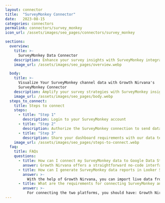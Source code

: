 ```yaml
---
layout: connector
title:  "SurveyMonkey Connector"
date:   2023-08-15
categories: connectors
permalink: connectors/survey_monkey
icon_url: /assets/images/seo_pages/connectors/survey_monkey

sections:
  overview:
    title: >-
      SurveyMonkey Data Connector
    description: Enhance your survey insights with SurveyMonkey integration. Seamlessly merge survey data from SurveyMonkey with Looker Studio's analytical capabilities, unlocking insights that shape survey strategies, respondent engagement, and operational excellence.
    image_url: /assets/images/seo_pages/overview.webp

  body:
    title: >-
      Visualize Your SurveyMonkey channel data with Growth Nirvana's
      SurveyMonkey Connector
    description: Amplify your survey strategies with SurveyMonkey insights integrated into Looker Studio.
    image_url: /assets/images/seo_pages/body.webp
  steps_to_connect:
    title: Steps to connect
    steps:
      - title: "Step 1"
        description: Login to your SurveyMonkey account
      - title: "Step 2"
        description: Authorize the SurveyMonkey connection to send data to Growth Nirvana
      - title: "Step 3"
        description: Share your dashboard requirements with our data team. We will build the report for you.
    image_url: /assets/images/seo_pages/steps-to-connect.webp
  faq:
    title: FAQs
    questions:
      - title: How can I connect my SurveyMonkey data to Google Data Studio/Looker Studio?
        answer: Growth Nirvana offers a straightforward no-code interface to connect to SurveyMonkey data sources.
      - title: How can I generate SurveyMonkey data reports in Looker Studio?
        answer: >-
          With the help of Growth Nirvana, you can import live data from SurveyMonkey into Looker Studio. These data can be viewed in charts, tables, and dashboards to generate branded reports that can be shared instantly.
      - title: What are the requirements for connecting SurveyMonkey and Looker Studio?
        answer: >-
          For connecting the two platforms, you should have: Growth Nirvana Account and SurveyMonkey Ads Account
---
```

